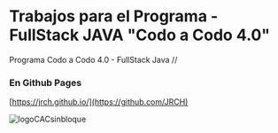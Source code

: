 # Trabajos para el Programa - FullStack JAVA "Codo a Codo 4.0"
Programa Codo a Codo 4.0 - FullStack Java //

### En Github Pages
[https://jrch.github.io/](https://github.com/JRCH)


![logoCACsinbloque](https://github.com/JRCH/TP1-CAC-4.0/assets/133170216/d1b2675a-a637-4432-af49-5ced7d3ee81f)

